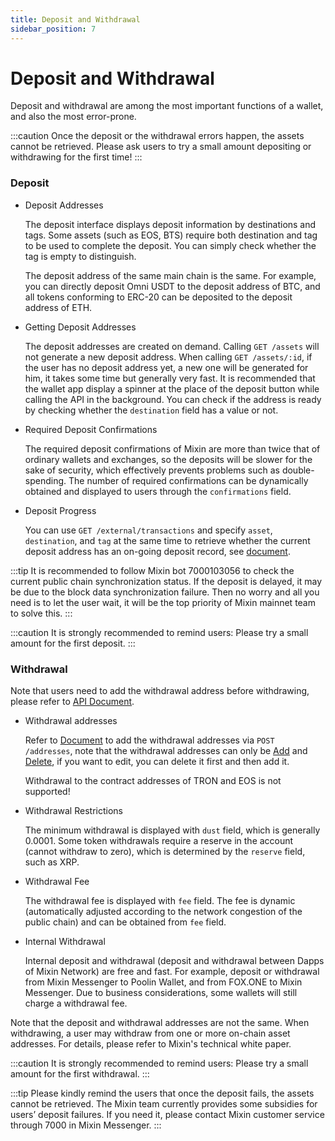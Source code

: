 ```yaml
---
title: Deposit and Withdrawal
sidebar_position: 7
---
```


# Deposit and Withdrawal

Deposit and withdrawal are among the most important functions of a wallet, and also the most error-prone.

:::caution
Once the deposit or the withdrawal errors happen, the assets cannot be retrieved. Please ask users to try a small amount depositing or withdrawing for the first time!
:::

### Deposit

- Deposit Addresses

  The deposit interface displays deposit information by destinations and tags. Some assets (such as EOS, BTS) require both destination and tag to be used to complete the deposit. You can simply check whether the tag is empty to distinguish.

  The deposit address of the same main chain is the same. For example, you can directly deposit Omni USDT to the deposit address of BTC, and all tokens conforming to ERC-20 can be deposited to the deposit address of ETH.

- Getting Deposit Addresses

  The deposit addresses are created on demand. Calling `GET /assets` will not generate a new deposit address. When calling `GET /assets/:id`, if the user has no deposit address yet, a new one will be generated for him, it takes some time but generally very fast. It is recommended that the wallet app display a spinner at the place of the deposit button while calling the API in the background. You can check if the address is ready by checking whether the `destination` field has a value or not.

- Required Deposit Confirmations

  The required deposit confirmations of Mixin are more than twice that of ordinary wallets and exchanges, so the deposits will be slower for the sake of security, which effectively prevents problems such as double-spending. The number of required confirmations can be dynamically obtained and displayed to users through the `confirmations` field.

- Deposit Progress

  You can use `GET /external/transactions` and specify `asset`, `destination`, and `tag` at the same time to retrieve whether the current deposit address has an on-going deposit record, see [document](/docs/api/network/pending-deposits).

:::tip
It is recommended to follow Mixin bot 7000103056 to check the current public chain synchronization status. If the deposit is delayed, it may be due to the block data synchronization failure. Then no worry and all you need is to let the user wait, it will be the top priority of Mixin mainnet team to solve this.
:::

:::caution
It is strongly recommended to remind users: Please try a small amount for the first deposit.
:::

### Withdrawal

Note that users need to add the withdrawal address before withdrawing, please refer to [API Document](../../api/withdrawal).

- Withdrawal addresses

  Refer to [Document](../../api/withdrawal/address-add) to add the withdrawal addresses via `POST /addresses`, note that the  withdrawal addresses can only be [Add](../../api/withdrawal/address-add) and [Delete](../../api/withdrawal/address-delete), if you want to edit, you can delete it first and then add it.

  Withdrawal to the contract addresses of TRON and EOS is not supported!

- Withdrawal Restrictions

  The minimum withdrawal is displayed with `dust` field, which is generally 0.0001. Some token withdrawals require a reserve in the account (cannot withdraw to zero), which is determined by the `reserve` field, such as XRP.

- Withdrawal Fee

  The withdrawal fee is displayed with `fee` field. The fee is dynamic (automatically adjusted according to the network congestion of the public chain) and can be obtained from `fee` field.

- Internal Withdrawal

   Internal deposit and withdrawal (deposit and withdrawal between Dapps of Mixin Network) are free and fast. For example, deposit or withdrawal from Mixin Messenger to Poolin Wallet, and from FOX.ONE to Mixin Messenger. Due to business considerations, some wallets will still charge a withdrawal fee.

Note that the deposit and withdrawal addresses are not the same. When withdrawing, a user may withdraw from one or more on-chain asset addresses. For details, please refer to Mixin's technical white paper.

:::caution
It is strongly recommended to remind users: Please try a small amount for the first withdrawal.
:::

:::tip
Please kindly remind the users that once the deposit fails, the assets cannot be retrieved. The Mixin team currently provides some subsidies for users’ deposit failures. If you need it, please contact Mixin customer service through 7000 in Mixin Messenger.
:::

